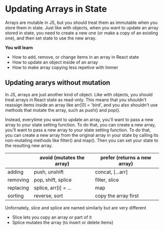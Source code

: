 # Updating Arrays in State

Arrays are mutable in JS, but you should treat them as immutable when you store them in state. Just like with objects, when you want to update an array stored in state, you need to create a new one (or make a copy of an existing one), and then set state to use the new array.

**You will learn**

- How to add, remove, or change items in an array in React state
- How to update an object inside of an array
- How to make array copying less repetive with Immer

## Updating ararys without mutation

In JS, arrays are just another kind of object. Like with objects, you should treat arrays in React state as read-only. This means that you shouldn't reassign items inside an array like arr[0] = 'bird', and you also shouldn't use methods that mutate the array, such as push() and pop().

Instead, everytime  you want to update an array, you'll want to pass a new array to your state setting function. To do that, you can create a new array, you'll want to pass a new array to your state setting function. To do that, you can create a new array from the original array in your state by calling its non-mutating methods like filter() and map(). Then you can set your state to the resulting new array.

||avoid (mutates the array)|prefer (returns a new array)|
|-|-|-|
|adding|push, unshift|concat, [...arr]|
|removing|pop, shift, splice|filter, slice|
|replacing|splice, arr[i] = ...|map|
|sorting|reverse, sort|copy the array first|

Unfornately, slice and splice are named similarly but are very different 

- Slice lets you copy an array or part of it
- Splice mutates the array (to insert or delete items)
